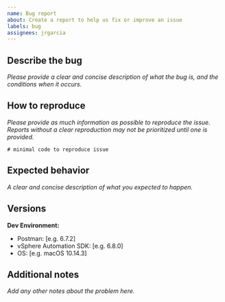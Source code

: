 ```yaml
---
name: Bug report
about: Create a report to help us fix or improve an issue
labels: bug
assignees: jrgarcia
---
```


## Describe the bug

_Please provide a clear and concise description of what the bug is, and the conditions when it occurs._

## How to reproduce

_Please provide as much information as possible to reproduce the issue. Reports without a clear reproduction may not be prioritized until one is provided._

```
# minimal code to reproduce issue
```

## Expected behavior

_A clear and concise description of what you expected to happen._

## Versions

**Dev Environment:**

* Postman: [e.g. 6.7.2]
* vSphere Automation SDK: [e.g. 6.8.0]
* OS: [e.g. macOS 10.14.3]

## Additional notes

_Add any other notes about the problem here._
